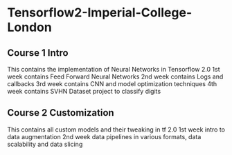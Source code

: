 # Tensorflow2-Imperial-College-London

## Course 1 Intro
This contains the implementation of Neural Networks in Tensorflow 2.0
1st week contains Feed Forward Neural Networks
2nd week contains Logs and callbacks
3rd week contains CNN and model optimization techniques
4th week contains SVHN Dataset project to classify digits

## Course 2 Customization
This contains all custom models and their tweaking in tf 2.0
1st week intro to data augmentation
2nd week data pipelines in various formats, data scalability and data slicing
